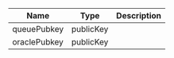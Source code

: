 | Name         | Type      | Description |
| ------------ | --------- | ----------- |
| queuePubkey  | publicKey |             |
| oraclePubkey | publicKey |             |
